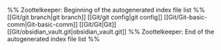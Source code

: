 %% Zoottelkeeper: Beginning of the autogenerated index file list  %%
 [[Git/git branch|git branch]]
 [[Git/git config|git config]]
 [[Git/Git-basic-comm|Git-basic-comm]]
 [[Git/Git|Git]]
 [[Git/obsidian_vault.git|obsidian_vault.git]]
%% Zoottelkeeper: End of the autogenerated index file list  %%
